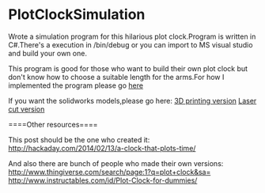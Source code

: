 # PlotClockSimulation
Wrote a simulation program for this hilarious plot clock.Program is written in C#.There's a execution in /bin/debug or you can import to MS visual studio and build your own one.

This program is good for those who want to build their own plot clock but don't know how to choose a suitable length for the arms.For how I implemented the program please go [here](http://lichaoma.com/2015/11/25/simulation-of-plot-clock-for-optimization/)

If you want the solidworks models,please go here:
[3D printing version](https://grabcad.com/library/plot-clock-3d-printing-version-1)
[Laser cut version](https://grabcad.com/library/plot-clock-arcrylic-version-1)

====Other resources====

This post should be the one who created it:
http://hackaday.com/2014/02/13/a-clock-that-plots-time/

And also there are bunch of people who made their own versions:
http://www.thingiverse.com/search/page:1?q=plot+clock&sa=
http://www.instructables.com/id/Plot-Clock-for-dummies/
